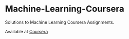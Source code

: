 # Machine-Learning-Coursera
Solutions to Machine Learning Coursera Assignments.

Available at [Coursera](https://www.coursera.org/learn/machine-learning/)

